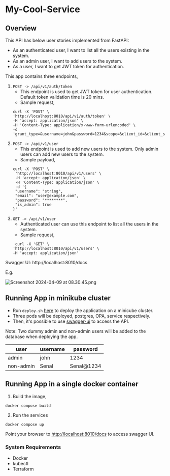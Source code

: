 # My-Cool-Service 

Overview
---------
This API has below user stories implemented from FastAPI:

* As an authenticated user, I want to list all the users existing in the system.
* As an admin user, I want to add users to the system.
* As a user, I want to get JWT token for authentication.

This app contains three endpoints,
1. `POST -> /api/v1/auth/token`
   * This endpoint is used to get JWT token for user authentication. Default token validation time is 20 mins.
   * Sample request,
    ```
    curl -X 'POST' \
    'http://localhost:8010/api/v1/auth/token' \
    -H 'accept: application/json' \
    -H 'Content-Type: application/x-www-form-urlencoded' \
    -d 'grant_type=&username=john&password=1234&scope=&client_id=&client_secret='
    ```
2. `POST -> /api/v1/user`
   * This endpoint is used to add new users to the system. Only admin users can add new users to the system.
   * Sample payload,
    ``` 
    curl -X 'POST' \
     'http://localhost:8010/api/v1/users' \
     -H 'accept: application/json' \
     -H 'Content-Type: application/json' \
     -d '{
     "username": "string",
     "email": "user@example.com",
     "password": "********",
     "is_admin": true
   }'
    ```
3. `GET -> /api/v1/user`
   * Authenticated user can use this endpoint to list all the users in the system.
   * Sample request,
    ```
     curl -X 'GET' \
    'http://localhost:8010/api/v1/users' \
    -H 'accept: application/json'
    ```

Swagger UI: http://localhost:8010/docs

E.g.

![Screenshot 2024-04-09 at 08.30.45.png](..%2F..%2F..%2FDesktop%2FScreenshot%202024-04-09%20at%2008.30.45.png)

## Running App in minikube cluster
* Run `deploy.sh` [here](./infra/deploy.sh) to deploy the application on a minicube cluster. 
* Three pods will be deployed, postgres, OPA, service respectively.
* Then, it's possible to use [swagger-ui](http://localhost:8010/docs) to access the API.

Note: Two dummy admin and non-admin users will be added to the database when deploying the app.

| user     | username| password  |
|----------|---------|-----------|
| admin    | john    | 1234      |
| non-admin| Senal   |Senal@1234 |

## Running App in a single docker container

1. Build the image,
```shell
docker compose build
```

2. Run the services
```shell
docker compose up
```

Point your browser to [http://localhost:8010/docs](http://localhost:8010/docs) to access swagger UI.

### System Requirements
* Docker
* kubectl
* Terraform